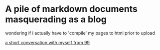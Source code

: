 # A pile of markdown documents masquerading as a blog

wondering if i actually have to 'compile' my pages to html prior to upload

[a short conversation with myself from 99](articles/a-chatlog.md)

